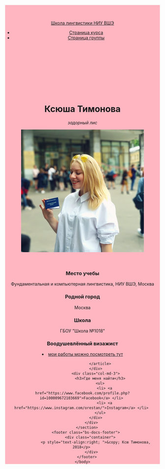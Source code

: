<!DOCTYPE html>

<html>
	<head>
		<title>Личная страница Ксюши Тимоновой</title>
	 	<meta name="viewport" content="width=device-width, initial-scale=1.0">
		<meta charset="utf-8">
		<meta name="description" content="Личная страница и контакты">
		<!-- Bootstrap Core CSS -->
    	<link href="https://maxcdn.bootstrapcdn.com/bootstrap/3.3.7/css/bootstrap.min.css" rel="stylesheet" media="screen">
	</head>
	<body>
	<header style="background-color:#FFB6C1; padding-top:50px; "> 
		<nav id="mainNav" class="navbar navbar-default navbar-fixed-top navbar-custom">
			<div class="container"> 
				<div class="navbar-header"> 
					<a href="https://ling.hse.ru/" class="navbar-brand">Школа лингвистики НИУ ВШЭ</a> 
				</div> 
				<nav class="collapse navbar-collapse" id="bs-navbar"> 
					<ul class="nav navbar-nav navbar-right"> 
						<li> <a href="https://lingvocodes.github.io/HSEinfo/ba-ling-2018/index.html">Страница курса</a> </li> 
						<li> <a href="https://lingvocodes.github.io/HSEinfo/ba-ling-2018/baling_2018_1.html">Страница группы</a> </li> 
					</ul>
				</nav> 
			</div>
		</nav>
		<header style="background-color:#FFB6C1; padding-top:120px; "> 
			<div class="container"> 
				<div class="row">
					<div class="col-md-4">
						<br/><br/>
						<strong><h1>Ксюша Тимонова</h1></strong>
						<p><i>задорный лис</i></p> 
	                </div>
					<div class="col-md-4">
        	           <p><img src="https://github.com/Xtimonova/webpage/raw/gh-pages/IMG_20180903_173112_429.jpg?raw=true"  style="height:400px; weight:400px" > </p>
					</div>
	            </div>
			</div>
		</header>
		<section id="portfolio">
			<div class="container">
				<div class="col-md-3">
					<article>
						<h3> Место учебы </h2>
						<p> Фундаментальная и компьютерная лингвистика, НИУ ВШЭ, Москва </p>
					</article>
					<article>
						<h3> Родной город </h2>
						<p> Москва </p>
					</article>
					<article>
						<h3> Школа </h2>
						<p> ГБОУ "Школа №1018" </p>
					</article>
				</div>
				<div class="col-md-6">
					<article>
						<h3>Воодушевлённый визажист</h2>
						<li> <a href="https://www.instagram.com/orestan.mua/">мои работы можно посмотреть тут</a> </li>
					
					</article>
				</div>
				<div class="col-md-3">
					<h3>Где меня найти</h3>
					<ul>
					    <li> <a href="https://www.facebook.com/profile.php?id=100009672103669">Facebook</a> </li> 
						<li> <a href="https://www.instagram.com/orestan/">Instagram</a> </li> 
					</ul>
				</div>
			</div>
		</section>
		<footer class="bs-docs-footer"> 
			<div class="container"> 
				<p style="text-align:right; ">&copy; Ксю Тимонова, 2018</p> 
			</div>
		</footer>
	</body>
</html>

